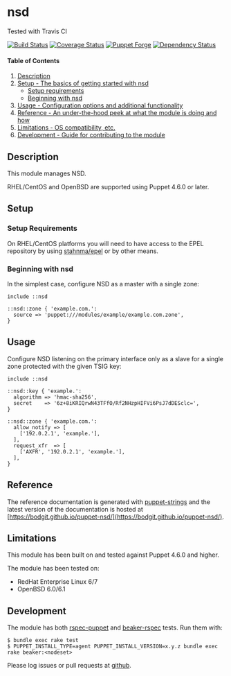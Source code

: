 # nsd

Tested with Travis CI

[![Build Status](https://travis-ci.org/bodgit/puppet-nsd.svg?branch=master)](https://travis-ci.org/bodgit/puppet-nsd)
[![Coverage Status](https://coveralls.io/repos/bodgit/puppet-nsd/badge.svg?branch=master&service=github)](https://coveralls.io/github/bodgit/puppet-nsd?branch=master)
[![Puppet Forge](http://img.shields.io/puppetforge/v/bodgit/nsd.svg)](https://forge.puppetlabs.com/bodgit/nsd)
[![Dependency Status](https://gemnasium.com/bodgit/puppet-nsd.svg)](https://gemnasium.com/bodgit/puppet-nsd)

#### Table of Contents

1. [Description](#description)
2. [Setup - The basics of getting started with nsd](#setup)
    * [Setup requirements](#setup-requirements)
    * [Beginning with nsd](#beginning-with-nsd)
3. [Usage - Configuration options and additional functionality](#usage)
4. [Reference - An under-the-hood peek at what the module is doing and how](#reference)
5. [Limitations - OS compatibility, etc.](#limitations)
6. [Development - Guide for contributing to the module](#development)

## Description

This module manages NSD.

RHEL/CentOS and OpenBSD are supported using Puppet 4.6.0 or later.

## Setup

### Setup Requirements

On RHEL/CentOS platforms you will need to have access to the EPEL repository by
using [stahnma/epel](https://forge.puppet.com/stahnma/epel) or by other means.

### Beginning with nsd

In the simplest case, configure NSD as a master with a single zone:

```puppet
include ::nsd

::nsd::zone { 'example.com.':
  source => 'puppet:///modules/example/example.com.zone',
}
```

## Usage

Configure NSD listening on the primary interface only as a slave for a single zone protected with the given TSIG key:

```puppet
include ::nsd

::nsd::key { 'example.':
  algorithm => 'hmac-sha256',
  secret    => '6z+8iKRIQrwN43TFfO/Rf2NHzpHIFVi6PsJ7dDESclc=',
}

::nsd::zone { 'example.com.':
  allow_notify => [
    ['192.0.2.1', 'example.'],
  ],
  request_xfr  => [
    ['AXFR', '192.0.2.1', 'example.'],
  ],
}
```

## Reference

The reference documentation is generated with
[puppet-strings](https://github.com/puppetlabs/puppet-strings) and the latest
version of the documentation is hosted at
[https://bodgit.github.io/puppet-nsd/](https://bodgit.github.io/puppet-nsd/).

## Limitations

This module has been built on and tested against Puppet 4.6.0 and higher.

The module has been tested on:

* RedHat Enterprise Linux 6/7
* OpenBSD 6.0/6.1

## Development

The module has both [rspec-puppet](http://rspec-puppet.com) and
[beaker-rspec](https://github.com/puppetlabs/beaker-rspec) tests. Run them
with:

```
$ bundle exec rake test
$ PUPPET_INSTALL_TYPE=agent PUPPET_INSTALL_VERSION=x.y.z bundle exec rake beaker:<nodeset>
```

Please log issues or pull requests at
[github](https://github.com/bodgit/puppet-nsd).
